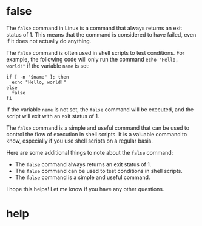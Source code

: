 # false

The `false` command in Linux is a command that always returns an exit status of 1. This means that the command is considered to have failed, even if it does not actually do anything.

The `false` command is often used in shell scripts to test conditions. For example, the following code will only run the command `echo "Hello, world!"` if the variable `name` is set:

```
if [ -n "$name" ]; then
  echo "Hello, world!"
else
  false
fi
```

If the variable `name` is not set, the `false` command will be executed, and the script will exit with an exit status of 1.

The `false` command is a simple and useful command that can be used to control the flow of execution in shell scripts. It is a valuable command to know, especially if you use shell scripts on a regular basis.

Here are some additional things to note about the `false` command:

* The `false` command always returns an exit status of 1.
* The `false` command can be used to test conditions in shell scripts.
* The `false` command is a simple and useful command.

I hope this helps! Let me know if you have any other questions.




# help 

```

```
